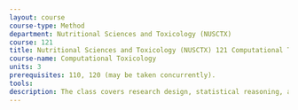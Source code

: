 ```yaml
---
layout: course 
course-type: Method
department: Nutritional Sciences and Toxicology (NUSCTX)
course: 121
title: Nutritional Sciences and Toxicology (NUSCTX) 121 Computational Toxicology
course-name: Computational Toxicology
units: 3
prerequisites: 110, 120 (may be taken concurrently).
tools: 
description: The class covers research design, statistical reasoning, and statistical methods appropriate for psychological research. Topics covered in research design include the scientific method, experimental versus correlational designs, controls and placebos, within and between subject designs and temporal or sequence effects. Topics covered in statistics include descriptive versus inferential statistics, linear regression and correlation and univariate statistical tests - t-test, one way and two-way ANOVA, chi-square test. The class also introduces non-parametric tests and modeling. Prospective Psychology majors need to take this course to be admitted to the major.
---
```

